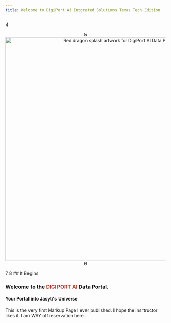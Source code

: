 ```yaml
---
title: Welcome to DigiPort Ai Intgrated Solutions Texas Tech Edition 
---
```

4  <p align="center">
5    <img src="/ttu_knowledge_base/assets/splash_screen.png" alt="Red dragon splash artwork for DigiPort AI Data Portal" width="700">
6  </p>
7
8  ## It Begins
### Welcome to the <span style="color:#c0392b;"><strong>DIGIPORT AI</strong></span> Data Portal.
#### Your Portal into Jasyti's Universe

This is the very first Markup Page I ever published. I hope the insrtructor likes it.  I am WAY off reservation here.


